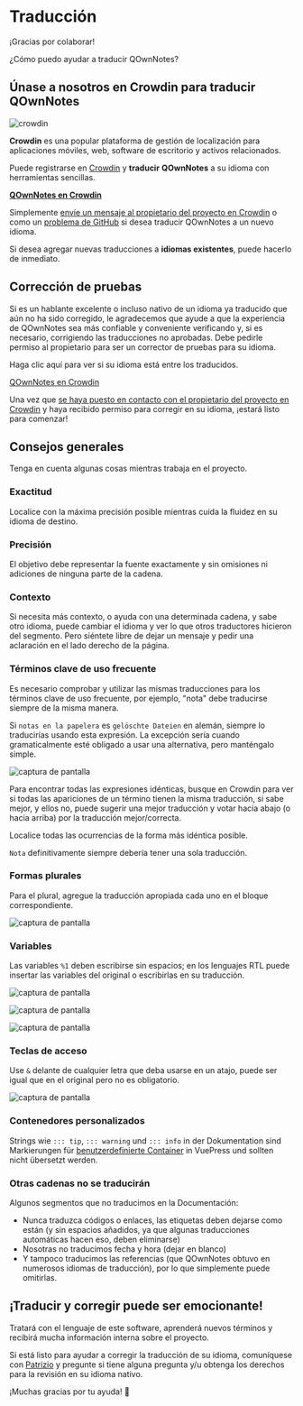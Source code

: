 # Traducción

¡Gracias por colaborar!

¿Cómo puedo ayudar a traducir QOwnNotes?

## Únase a nosotros en Crowdin para traducir QOwnNotes

![crowdin](/img/crowdin.png)

**Crowdin** es una popular plataforma de gestión de localización para aplicaciones móviles, web, software de escritorio y activos relacionados.

Puede registrarse en [Crowdin](https://crowdin.com/project/qownnotes) y **traducir** **QOwnNotes** a su idioma con herramientas sencillas.

**[QOwnNotes en Crowdin](https://crowdin.com/project/qownnotes)**

Simplemente [envíe un mensaje al propietario del proyecto en Crowdin](https://crowdin.com/profile/pbek) o como un [problema de GitHub](https://github.com/pbek/QOwnNotes/issues) si desea traducir QOwnNotes a un nuevo idioma.

Si desea agregar nuevas traducciones a **idiomas existentes**, puede hacerlo de inmediato.

## Corrección de pruebas

Si es un hablante excelente o incluso nativo de un idioma ya traducido que aún no ha sido corregido, le agradecemos que ayude a que la experiencia de QOwnNotes sea más confiable y conveniente verificando y, si es necesario, corrigiendo las traducciones no aprobadas. Debe pedirle permiso al propietario para ser un corrector de pruebas para su idioma.

Haga clic aquí para ver si su idioma está entre los traducidos.

[QOwnNotes en Crowdin](https://translate.qownnotes.org/)

Una vez que [se haya puesto en contacto con el propietario del proyecto en Crowdin](https://crowdin.com/profile/pbek) y haya recibido permiso para corregir en su idioma, ¡estará listo para comenzar!

## Consejos generales

Tenga en cuenta algunas cosas mientras trabaja en el proyecto.

### Exactitud

Localice con la máxima precisión posible mientras cuida la fluidez en su idioma de destino.

### Precisión

El objetivo debe representar la fuente exactamente y sin omisiones ni adiciones de ninguna parte de la cadena.

### Contexto

Si necesita más contexto, o ayuda con una determinada cadena, y sabe otro idioma, puede cambiar el idioma y ver lo que otros traductores hicieron del segmento. Pero siéntete libre de dejar un mensaje y pedir una aclaración en el lado derecho de la página.

### Términos clave de uso frecuente

Es necesario comprobar y utilizar las mismas traducciones para los términos clave de uso frecuente, por ejemplo, "nota" debe traducirse siempre de la misma manera.

Si `notas en la papelera` es `gelöschte Dateien` en alemán, siempre lo traducirías usando esta expresión. La excepción sería cuando gramaticalmente esté obligado a usar una alternativa, pero manténgalo simple.

![captura de pantalla](/img/crowdin/screenshot-7.png)

Para encontrar todas las expresiones idénticas, busque en Crowdin para ver si todas las apariciones de un término tienen la misma traducción, si sabe mejor, y ellos no, puede sugerir una mejor traducción y votar hacia abajo (o hacia arriba) por la traducción mejor/correcta.

Localice todas las ocurrencias de la forma más idéntica posible.

`Nota` definitivamente siempre debería tener una sola traducción.

### Formas plurales

Para el plural, agregue la traducción apropiada cada uno en el bloque correspondiente.

![captura de pantalla](/img/crowdin/screenshot-4.png)

### Variables

Las variables `%1` deben escribirse sin espacios; en los lenguajes RTL puede insertar las variables del original o escribirlas en su traducción.

![captura de pantalla](/img/crowdin/screenshot-1.png)

![captura de pantalla](/img/crowdin/screenshot-5.png)

![captura de pantalla](/img/crowdin/screenshot-3.png)

### Teclas de acceso

Use `&` delante de cualquier letra que deba usarse en un atajo, puede ser igual que en el original pero no es obligatorio.

![captura de pantalla](/img/crowdin/screenshot-4.png)

### Contenedores personalizados

Strings wie `::: tip`, `::: warning` und `::: info` in der Dokumentation sind Markierungen für [benutzerdefinierte Container](https://vuepress.vuejs.org/guide/markdown.html#custom-containers) in VuePress und sollten nicht übersetzt werden.

### Otras cadenas no se traducirán

Algunos segmentos que no traducimos en la Documentación:

- Nunca traduzca códigos o enlaces, las etiquetas deben dejarse como están (y sin espacios añadidos, ya que algunas traducciones automáticas hacen eso, deben eliminarse)
- Nosotras no traducimos fecha y hora (dejar en blanco)
- Y tampoco traducimos las referencias (que QOwnNotes obtuvo en numerosos idiomas de traducción), por lo que simplemente puede omitirlas.

## ¡Traducir y corregir puede ser emocionante!

Tratará con el lenguaje de este software, aprenderá nuevos términos y recibirá mucha información interna sobre el proyecto.

Si está listo para ayudar a corregir la traducción de su idioma, comuníquese con [Patrizio](https://crowdin.com/profile/pbek) y pregunte si tiene alguna pregunta y/u obtenga los derechos para la revisión en su idioma nativo.

¡Muchas gracias por tu ayuda! 🙂
